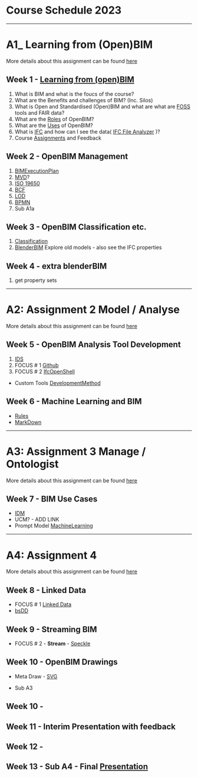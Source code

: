 # Course Schedule  2023
----------------------------------------------------------------
# A1_ Learning from (Open)BIM
More details about this assignment can be found [here](/Assignments/A1)
## Week 1 - [Learning from (open)BIM](/Concepts/Learn_from_BIM)
1. What is BIM and what is the foucs of the course?
1. What are the Benefits and challenges of BIM? (Inc. Silos)
1. What is Open and Standardised (Open)BIM and what are what are [FOSS](/Concepts/SoftwareLicenses) tools and FAIR data?
1. What are the [Roles](/Roles) of OpenBIM?
1. What are the [Uses](/Uses) of OpenBIM?
1. What is [IFC](/Concepts/IFC) and how can I see the data( [IFC File Analyzer](/Concepts/IFCFileAnalyzer) )?
1. Course [Assignments](/Assignments) and Feedback
  
## Week 2 - OpenBIM Management
1. [BIMExecutionPlan](/Concepts/BIMExecutionPlan)
2. [MVD](/Concepts/MVD)?
1. [ISO 19650](/Concepts/ISO19650)
1. [BCF](/Concepts/BCF)
1. [LOD](/Concepts/LOD)
1. [BPMN](/Concepts/BPMN)
1. Sub A1a

## Week 3 - OpenBIM Classification etc.

1. [Classification](/Concepts/Classification)
1. [BlenderBIM](/Concepts/BlenderBIM) Explore old models - also see the IFC properties

## Week 4 - extra blenderBIM
1. get property sets

----------------------------------------------------------------
# A2: Assignment 2 Model / Analyse
More details about this assignment can be found [here](/Assingnments/A2)

## Week 5 - OpenBIM Analysis Tool Development
1. [IDS](/Concepts/IDS)
1. FOCUS # 1 [Github](/Concepts/Github)
1. FOCUS # 2 [IfcOpenShell](/Concepts/IfcOpenShell)
- Custom Tools [DevelopmentMethod](/Concepts/DevelopmentMethod)

## Week 6 - Machine Learning and BIM
- [Rules](/Concepts/Rules)
- [MarkDown](/Concepts/MarkDown)

------------------------------------------------------

# A3: Assignment 3 Manage / Ontologist
More details about this assignment can be found [here](/Assingnments/A3)

## Week 7 - BIM Use Cases
- [IDM](/Concepts/IDM)
- UCM? - ADD LINK
- Prompt Model [MachineLearning](/Concepts/MachineLearning)

------------------------------------------------------

# A4: Assignment 4
More details about this assignment can be found [here](/Assingmments/A4)

## Week 8 - Linked Data
- FOCUS # 1 [Linked Data](/Concepts/LinkedData)
- [bsDD](/Concepts/bsDD)

## Week 9 - Streaming BIM
- FOCUS # 2 - **Stream** - [Speckle](/Concepts/Speckle)
  
## Week 10 - OpenBIM Drawings
- Meta Draw - [SVG](/Concepts/SVG)

- Sub A3



## Week 10 - 

## Week 11 - Interim Presentation with feedback

## Week 12 - 

## Week 13 - Sub A4 - Final [Presentation](Concepts/Presentation)

